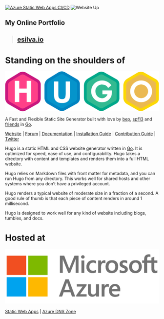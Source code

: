 [![Azure Static Web Apps CI/CD](https://github.com/erich-hs/hugo-portfolio/actions/workflows/azure-static-web-apps-victorious-ground-06e7f7810.yml/badge.svg)](https://github.com/erich-hs/hugo-portfolio/actions/workflows/azure-static-web-apps-victorious-ground-06e7f7810.yml) ![Website Up](https://img.shields.io/website?down_message=offline&label=esilva.io&up_message=online&url=https%3A%2F%2Fesilva.io)
## My Online Portfolio
>## [esilva.io](https://esilva.io)

# Standing on the shoulders of

<a href="https://gohugo.io/"><img src="https://raw.githubusercontent.com/gohugoio/gohugoioTheme/master/static/images/hugo-logo-wide.svg?sanitize=true" alt="Hugo" width="565"></a>

A Fast and Flexible Static Site Generator built with love by [bep](https://github.com/bep), [spf13](https://spf13.com/) and [friends](https://github.com/gohugoio/hugo/graphs/contributors) in [Go](https://go.dev/).

[Website](https://gohugo.io) |
[Forum](https://discourse.gohugo.io) |
[Documentation](https://gohugo.io/getting-started/) |
[Installation Guide](https://gohugo.io/getting-started/installing/) |
[Contribution Guide](CONTRIBUTING.md) |
[Twitter](https://twitter.com/gohugoio)

Hugo is a static HTML and CSS website generator written in [Go](https://go.dev/).
It is optimized for speed, ease of use, and configurability.
Hugo takes a directory with content and templates and renders them into a full HTML website.

Hugo relies on Markdown files with front matter for metadata, and you can run Hugo from any directory.
This works well for shared hosts and other systems where you don’t have a privileged account.

Hugo renders a typical website of moderate size in a fraction of a second.
A good rule of thumb is that each piece of content renders in around 1 millisecond.

Hugo is designed to work well for any kind of website including blogs, tumbles, and docs.

# Hosted at
![Microsoft Azure](static/images/Microsoft-Azure-logo_resized.png)

[Static Web Apps](https://azure.microsoft.com/en-us/products/app-service/static) | [Azure DNS Zone](https://learn.microsoft.com/en-us/azure/dns/dns-zones-records)